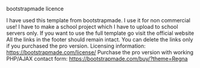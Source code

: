 bootstrapmade licence

I have used this template from bootstrapmade. I use it for non commercial use!
I have to make a school project which I have to upload to school servers only.
If you want to use the full template go visit the official website
All the links in the footer should remain intact.
You can delete the links only if you purchased the pro version.
Licensing information: https://bootstrapmade.com/license/
Purchase the pro version with working PHP/AJAX contact form: https://bootstrapmade.com/buy/?theme=Regna
               